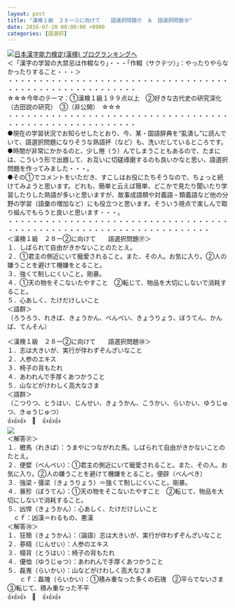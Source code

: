```yaml
---
layout: post
title: "漢検１級　２８ー②に向けて　　語選択問題㊲　＆　語選択問題㊳"
date: 2016-07-20 00:00:00 +0900
categories: [語選択]
---
```


[![](/syuusyuu9701/assets/images/漢検１級-２８ー②に向けて-語選択問題㊲-＆-語選択問題㊳-br_c_3028_1.gif)](http://blog.with2.net/link.php?1659096:3028 "日本漢字能力検定(漢検) ブログランキングへ")[日本漢字能力検定(漢検) ブログランキングへ](http://blog.with2.net/link.php?1659096:3028)  
＜「漢字の学習の大禁忌は作輟なり」・・・「作輟（サクテツ）」：やったりやらなかったりすること・・・＞  
・・・・・・・・・・・・・・・・・・・・・・・・・・・・・・・・・・・・・・・・・・・・・・・・・・・・・・・・・  
☆☆☆今年のテーマ：①漢検１級１９９点以上　②好きな古代史の研究深化（古田説の研究）　③（非公開）　☆☆☆　　  
・・・・・・・・・・・・・・・・・・・・・・・・・・・・・・・・・・・・・・・・・・・・・・・・・・・・・・・・・  
●現在の学習状況でお知らせしたとおり、今、某・国語辞典を“虱潰し”に読んでいて、語選択問題になりそうな熟語抔（など）も、洗いだしているところです。  
●時間が非常にかかるのと、少し倦（う）んでしまうこともあるので、たまには、こういう形で出題して、お互いに切磋琢磨するのも良いかなと思い、語選択問題を作ってみました・・・。  
●その①でコメントをいただき、すこしはお役にたちそうなので、ちょっと続けてみようと思います。どれも、簡単と云えば簡単、どこかで見たり聞いたり学習したりした熟語が多いと思いますが、故事成語類や対義語・類義語など他の分野の学習（語彙の増加など）にも役立つと思います。そういう視点で楽しんで取り組んでもらうと良いと思います・・・。  
・・・・・・・・・・・・・・・・・・・・・・・・・・・・・・・・・・・・・・・・・・・・・・・・・・・・・・・・・・・・・・・・・・・・・  
＜漢検１級　２８ー②に向けて　　語選択問題㊲＞  
１．しばられて自由がきかないことのたとえ。  
２．①君主の側近にいて寵愛されること。また、その人。お気に入り。②人の嫌うことを避けて機嫌をとること。  
３．強くて制しにくいこと。剛暴。  
４．①天の物をそこないたやすこと　②転じて、物品を大切にしないで消耗すること。  
５．心あしく、たけだけしいこと  
＜語群＞  
（ろうろう、れきば、きょうかん、べんぺい、きょうりょう、ぼうてん、かんば、てんそん）  
  
＜漢検１級　２８ー②に向けて　　語選択問題㊳＞  
１．志は大きいが、実行が伴わずぞんざいなこと  
２．人参のエキス  
３．椅子の背もたれ  
４．あわれんで手厚くあつかうこと  
５．山などがけわしく高大なさま  
＜語群＞  
（こつりつ、とうはい、じんせい、きょうかん、こうかい、らいかい、ゆうじゅつ、きゅうじゅつ）  
👍👍👍　🐒　👍👍👍  
![](/syuusyuu9701/assets/images/漢検１級-２８ー②に向けて-語選択問題㊲-＆-語選択問題㊳-30536dcb3aa6e10b04714edfe15005bb.png)  
＜解答㊲＞  
１．櫪馬（れきば）：うまやにつながれた馬。しばられて自由がきかないことのたとえ。  
２．便嬖（べんぺい）：①君主の側近にいて寵愛されること。また、その人。お気に入り。②人の嫌うことを避けて機嫌をとること。便辟（べんぺき）  
３．強梁・彊梁（きょうりょう）＝強くて制しにくいこと。剛暴。  
４．暴殄（ぼうてん）：①天の物をそこないたやすこと　②転じて、物品を大切にしないで消耗すること。  
５．凶悍（きょうかん）：心あしく、たけだけしいこと  
　ｃｆ：凶漢＝わるもの、悪漢  
＜解答㊳＞  
１．狂簡（きょうかん）：（論語）志は大きいが、実行が伴わずぞんざいなこと  
２．蔘精（じんせい）：人参のエキス  
３．榻背（とうはい）：椅子の背もたれ  
４．優恤（ゆうじゅつ）：あわれんで手厚くあつかうこと  
５．磊嵬（らいかい）：山などがけわしく高大なさま  
　　ｃｆ：磊塊（らいかい）：①積み重なった多くの石瑰　②平らでないさま　③転じて、積み重なった不平  
👍👍👍　🐒　👍👍👍  
